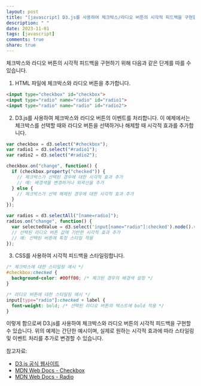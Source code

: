 ```yaml
---
layout: post
title: "[javascript] D3.js를 사용하여 체크박스/라디오 버튼의 시각적 피드백을 구현할 수 있나요?"
description: " "
date: 2023-11-01
tags: [javascript]
comments: true
share: true
---
```


체크박스와 라디오 버튼의 시각적 피드백을 구현하기 위해 다음과 같은 단계를 따를 수 있습니다.

1. HTML 파일에 체크박스와 라디오 버튼을 추가합니다.
```html
<input type="checkbox" id="checkbox">
<input type="radio" name="radio" id="radio1">
<input type="radio" name="radio" id="radio2">
```

2. D3.js를 사용하여 체크박스와 라디오 버튼의 이벤트를 처리합니다. 이 예제에서는 체크박스를 선택할 때와 라디오 버튼을 선택하거나 해제할 때 시각적 효과를 추가합니다.
```javascript
var checkbox = d3.select("#checkbox");
var radio1 = d3.select("#radio1");
var radio2 = d3.select("#radio2");

checkbox.on("change", function() {
  if (checkbox.property("checked")) {
    // 체크박스가 선택된 경우에 대한 시각적 효과 추가
    // 예: 배경색을 변경하거나 외곽선을 추가
  } else {
    // 체크박스가 선택 해제된 경우에 대한 시각적 효과 추가
  }
});

var radios = d3.selectAll("[name=radio]");
radios.on("change", function() {
  var selectedValue = d3.select('input[name="radio"]:checked').node().value;
  // 선택된 라디오 버튼 값에 기반한 시각적 효과 추가
  // 예: 선택된 버튼에 특정 스타일 적용
});
```

3. CSS를 사용하여 시각적 피드백을 스타일링합니다.
```css
/* 체크박스에 대한 스타일링 예시 */
#checkbox:checked {
  background-color: #00ff00; /* 체크된 경우의 배경색 설정 */
}

/* 라디오 버튼에 대한 스타일링 예시 */
input[type="radio"]:checked + label {
  font-weight: bold; /* 선택된 라디오 버튼의 텍스트에 bold 적용 */
}
```

이렇게 함으로써 D3.js를 사용하여 체크박스와 라디오 버튼의 시각적 피드백을 구현할 수 있습니다. 위의 예제는 간단한 예시이며, 실제로 원하는 시각적 효과에 따라 스타일링 및 이벤트 처리를 추가로 변경할 수 있습니다.

참고자료:
- [D3.js 공식 웹사이트](https://d3js.org/)
- [MDN Web Docs - Checkbox](https://developer.mozilla.org/en-US/docs/Web/HTML/Element/input/checkbox)
- [MDN Web Docs - Radio](https://developer.mozilla.org/en-US/docs/Web/HTML/Element/input/radio)